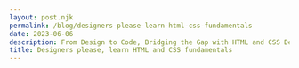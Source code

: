 ```yaml
---
layout: post.njk
permalink: /blog/designers-please-learn-html-css-fundamentals
date: 2023-06-06
description: From Design to Code, Bridging the Gap with HTML and CSS Development
title: Designers please, learn HTML and CSS fundamentals
---
```


#

